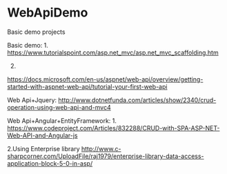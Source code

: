 # WebApiDemo
Basic demo projects

Basic demo:
1.
https://www.tutorialspoint.com/asp.net_mvc/asp.net_mvc_scaffolding.htm


2.
https://docs.microsoft.com/en-us/aspnet/web-api/overview/getting-started-with-aspnet-web-api/tutorial-your-first-web-api


Web Api+Jquery:
http://www.dotnetfunda.com/articles/show/2340/crud-operation-using-web-api-and-mvc4


Web Api+Angular+EntityFramework:
1.
https://www.codeproject.com/Articles/832288/CRUD-with-SPA-ASP-NET-Web-API-and-Angular-js


2.Using Enterprise library
http://www.c-sharpcorner.com/UploadFile/raj1979/enterprise-library-data-access-application-block-5-0-in-asp/


